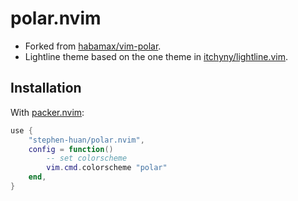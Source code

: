 # polar.nvim

* Forked from [habamax/vim-polar](https://github.com/habamax/vim-polar).
* Lightline theme based on the one theme in [itchyny/lightline.vim](https://github.com/itchyny/lightline.vim/blob/master/autoload/lightline/colorscheme/one.vim).

## Installation

With [packer.nvim](https://github.com/wbthomason/packer.nvim):
```lua
use {
    "stephen-huan/polar.nvim",
    config = function()
        -- set colorscheme
        vim.cmd.colorscheme "polar"
    end,
}
```

